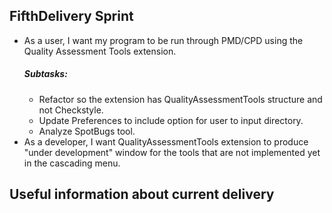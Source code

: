 ## FifthDelivery Sprint

* As a user, I want my program to be run through PMD/CPD using the Quality Assessment Tools extension.<br />
  ##### Subtasks:
  * Refactor so the extension has QualityAssessmentTools structure and not Checkstyle. 
  * Update Preferences to include option for user to input directory.
  * Analyze SpotBugs tool.
* As a developer, I want QualityAssessmentTools extension to produce "under development" window for the tools that are not implemented yet in the cascading menu.

## Useful information about current delivery

